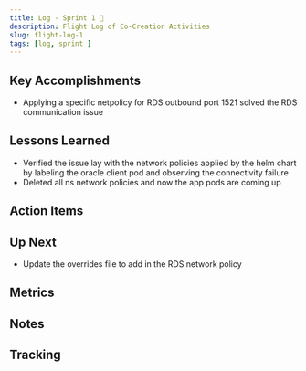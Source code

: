 ```yaml
---
title: Log - Sprint 1 🛫
description: Flight Log of Co-Creation Activities
slug: flight-log-1
tags: [log, sprint ]
---
```


## Key Accomplishments

- Applying a specific netpolicy for RDS outbound port 1521 solved the RDS communication issue

## Lessons Learned

- Verified the issue lay with the network policies applied by the helm chart by labeling the oracle client pod and observing the connectivity failure
- Deleted all ns network policies and now the app pods are coming up

## Action Items


## Up Next

- Update the overrides file to add in the RDS network policy

## Metrics


## Notes




## Tracking
